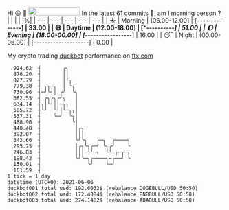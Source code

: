 Hi :smiley: :wave: <img src="https://jojoee.jojoee.com/api/utcnow" width="120" height="20">
In the latest 61 commits :bug:, am I morning person ? 
| | | | |%|
| --- | --- | --- | --- | --- |
| :sunny: | Morning | (06.00-12.00] | [******--------------] | 33.00 |
| :satisfied: | Daytime | (12.00-18.00] | [**********----------] | 51.00 |
| :moon: | Evening | (18.00-00.00] | [***-----------------] | 16.00 |
| :sleeping: | Night | (00.00-06.00] | [--------------------] | 0.00 |

My crypto trading [duckbot](https://github.com/jojoee/duckbot) performance on [ftx.com](https://ftx.com/#a=13144711)
```
  924.62  ┤       ╭╮
  876.20  ┤       ││
  827.79  ┤       │╰╮
  779.38  ┤ ╭╮╭╮  │ ╰╮
  730.96  ┤─╯╰╯│ ╭╯  ╰╮
  682.55  ┤ ╭╮╭╮╭╯╮   │
  634.14  ┤╮│╰╯││─╮╮  │
  585.72  ┼╰╯  ╰╯│╰─╮╮│
  537.31  ┤    ╰─╯  ╰╮│
  488.90  ┤          ╰│
  440.48  ┤           │╭╮
  392.07  ┤           │││
  343.66  ┤           ╰╯╰╮   ╭─╮  ╭────╮
  295.25  ┤           │╭╮╰╮╭─╯ ╰╮╭╯    ╰
  246.83  ┤           │││─╰╯─╮  ╰╯ ╭─╭─╮
  198.42  ┤           ╰╯╰─╮╭────╮─╭──╯ ╰
  150.01  ┤               ╰╯    ╰─╯
  101.59  ┤
1 tick = 1 day
datetime (UTC+0): 2021-06-06
duckbot001 total usd: 192.6032$ (rebalance DOGEBULL/USD 50:50)
duckbot002 total usd: 172.4084$ (rebalance BNBBULL/USD 50:50)
duckbot003 total usd: 274.1482$ (rebalance ADABULL/USD 50:50)
```


